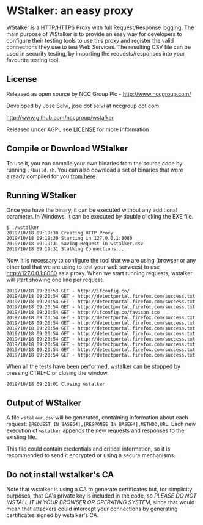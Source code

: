 # WStalker: an easy proxy 

WStalker is a HTTP/HTTPS Proxy with full Request/Response logging. The main purpose of WStalker is to provide an easy way for developers to configure their testing tools to use this proxy and register the valid connections they use to test Web Services. The resulting CSV file can be used in security testing, by importing the requests/responses into your favourite testing tool.

## License

Released as open source by NCC Group Plc - http://www.nccgroup.com/

Developed by Jose Selvi, jose dot selvi at nccgroup dot com

http://www.github.com/nccgroup/wstalker

Released under AGPL see [LICENSE](LICENSE.md) for more information

## Compile or Download WStalker

To use it, you can compile your own binaries from the source code by running `./build.sh`.
You can also download a set of binaries that were already compiled for you [from here](https://github.com/nccgroup/wstalker/releases/).

## Running WStalker

Once you have the binary, it can be executed without any additional parameter. In Windows, it can be executed by double clicking the EXE file.

```
$ ./wstalker
2019/10/18 09:19:30 Creating HTTP Proxy
2019/10/18 09:19:30 Starting in 127.0.0.1:8080
2019/10/18 09:19:31 Saving Request in wstalker.csv
2019/10/18 09:19:31 Stalking Connections...
```

Now, it is necessary to configure the tool that we are using (browser or any other tool that we are using to test your web services) to use http://127.0.0.1:8080 as a proxy. When we start running requests, wstalker will start showing one line per request.

```
2019/10/18 09:20:53 GET - http://ifconfig.co/
2019/10/18 09:20:54 GET - http://detectportal.firefox.com/success.txt
2019/10/18 09:20:54 GET - http://detectportal.firefox.com/success.txt
2019/10/18 09:20:54 GET - http://detectportal.firefox.com/success.txt
2019/10/18 09:20:54 GET - http://ifconfig.co/favicon.ico
2019/10/18 09:20:54 GET - http://detectportal.firefox.com/success.txt
2019/10/18 09:20:54 GET - http://detectportal.firefox.com/success.txt
2019/10/18 09:20:54 GET - http://detectportal.firefox.com/success.txt
2019/10/18 09:20:54 GET - http://detectportal.firefox.com/success.txt
2019/10/18 09:20:54 GET - http://detectportal.firefox.com/success.txt
2019/10/18 09:20:54 GET - http://detectportal.firefox.com/success.txt
2019/10/18 09:20:54 GET - http://detectportal.firefox.com/success.txt
2019/10/18 09:20:54 GET - http://detectportal.firefox.com/success.txt
```

When all the tests have been performed, wstalker can be stopped by pressing CTRL+C or closing the window.

```
2019/10/18 09:21:01 Closing wstalker
```

## Output of WStalker

A file `wstalker.csv` will be generated, containing information about each request: `[REQUEST_IN_BASE64],[RESPONSE_IN_BASE64],METHOD,URL`.
Each new execution of `wstalker` appends the new requests and responses to the existing file.

This file could contain credentials and critical information, so it is recommended to send it encrypted or using a secure mechanisms.

## Do not install wstalker's CA

Note that wstalker is using a CA to generate certificates but, for simplicity purposes, that CA's private key is included in the code, so *PLEASE DO NOT INSTALL IT IN YOUR BROWSER OR OPERATING SYSTEM*, since that would mean that attackers could intercept your connections by generating certificates signed by wstalker's CA.

